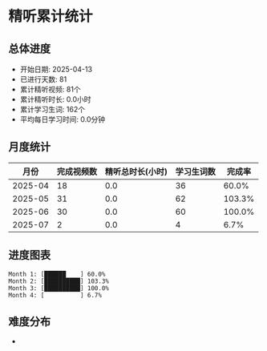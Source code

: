 # 精听累计统计

## 总体进度

- 开始日期: 2025-04-13
- 已进行天数: 81
- 累计精听视频: 81个
- 累计精听时长: 0.0小时
- 累计学习生词: 162个
- 平均每日学习时间: 0.0分钟

## 月度统计

| 月份 | 完成视频数 | 精听总时长(小时) | 学习生词数 | 完成率 |
|-----|-----------|----------------|----------|-------|
| 2025-04 | 18 | 0.0 | 36 | 60.0% |
| 2025-05 | 31 | 0.0 | 62 | 103.3% |
| 2025-06 | 30 | 0.0 | 60 | 100.0% |
| 2025-07 | 2 | 0.0 | 4 | 6.7% |

## 进度图表

```
Month 1: [██████    ] 60.0%
Month 2: [██████████] 103.3%
Month 3: [██████████] 100.0%
Month 4: [          ] 6.7%
```

## 难度分布

- [简单/中等/困难]: 81 (100.0%)